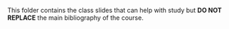This folder contains the class slides that can help with study but **DO NOT REPLACE** the main bibliography of the course.
